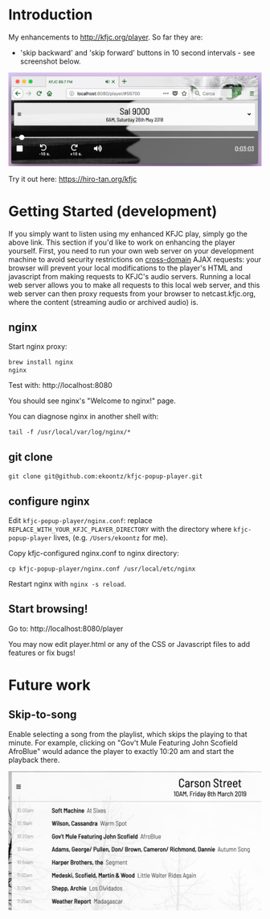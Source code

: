 # Introduction

My enhancements to http://kfjc.org/player. So far they are:

- 'skip backward' and 'skip forward' buttons in 10 second intervals - see screenshot below.

![Screenshot](screenshot.png)

Try it out here: https://hiro-tan.org/kfjc

# Getting Started (development)

If you simply want to listen using my enhanced KFJC play, simply go
the above link. This section if you'd like to work on enhancing the
player yourself. First, you need to run your own web server on your
development machine to avoid security restrictions on
[cross-domain](https://stackoverflow.com/questions/23959912/ajax-cross-origin-request-blocked-the-same-origin-policy-disallows-reading-the)
AJAX requests: your browser will prevent your local modifications to
the player's HTML and javascript from making requests to KFJC's audio
servers. Running a local web server allows you to make all requests to
this local web server, and this web server can then proxy requests
from your browser to netcast.kfjc.org, where the content (streaming
audio or archived audio) is.

## nginx

Start nginx proxy:

```
brew install nginx
nginx
```

Test with: http://localhost:8080

You should see nginx's "Welcome to nginx!" page.

You can diagnose nginx in another shell with:

```
tail -f /usr/local/var/log/nginx/*
```

## git clone

```
git clone git@github.com:ekoontz/kfjc-popup-player.git
```

## configure nginx

Edit `kfjc-popup-player/nginx.conf`: replace
`REPLACE_WITH_YOUR_KFJC_PLAYER_DIRECTORY` with the directory where
`kfjc-popup-player` lives, (e.g. `/Users/ekoontz` for me).

Copy kfjc-configured nginx.conf to nginx directory:

```
cp kfjc-popup-player/nginx.conf /usr/local/etc/nginx
```

Restart nginx with `nginx -s reload`.


## Start browsing!

Go to: http://localhost:8080/player

You may now edit player.html or any of the CSS or Javascript files to add features or fix bugs!

# Future work

## Skip-to-song

Enable selecting a song from the playlist, which skips the playing to
  that minute. For example, clicking on "Gov't Mule Featuring John
  Scofield AfroBlue" would adance the player to exactly 10:20 am and
  start the playback there.


![Screenshot](playlist.png)